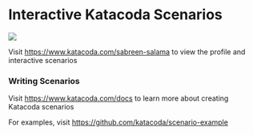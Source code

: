 # Interactive Katacoda Scenarios

[![](http://shields.katacoda.com/katacoda/sabreen-salama/count.svg)](https://www.katacoda.com/sabreen-salama "Get your profile on Katacoda.com")

Visit https://www.katacoda.com/sabreen-salama to view the profile and interactive scenarios

### Writing Scenarios
Visit https://www.katacoda.com/docs to learn more about creating Katacoda scenarios

For examples, visit https://github.com/katacoda/scenario-example

